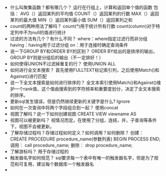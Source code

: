- 什么叫聚集函数？都有哪几个？
  运行在行组上，计算和返回单个值的函数
  包括：
  AVG（）返回某列的平均值
  COUNT（）返回某列的行数
  MAX（）返回某列的最大值
  MIN（）返回某列最小值
  SUM（）返回某列之和
- count的两种用法了解吗？
  count(*)用于统计所有行数
  count(column)对于特定列中不为null的值进行统计
- 过滤的方法有几个？有什么不同？
  where：where指定过滤行而非分组
  having：having用于过滤分组
  on：用于连接时确定查询条件
- 说一下GROUP BY和ORDER BY的区别？
  ORDER BY给出的是排序的输出，GROUP BY则是分组后的输出（不一定排好！）
- 如何使得UNION不过滤掉重复的行？
  使用UNION ALL
- 如何进行全文本搜索？
  首先使用FULLTEXT标记索引列，之后使用Match()和Against()进行匹配
- 说一下全文本搜索是如何进行排序的？
  全文本索引使用Match()和Against()维护一个rank值，这个值由搜索到的字符频率和重要度划分，决定了全文本搜索的排序。
- 更新sql发生错误，但是仍然继续更新的关键字是什么?
  Ignore
- 如何在一次查询中将两个字段组合到一起？
  使用concat
- 视图了解吗？说一下如何创建视图
  CREATE VIEW viewname AS
- 视图可以被更新吗？
  视情况而定。在使用了分组，连结，并，子查询等条件下，视图不会被更新。
- 了解存储过程吗？存储过程如何定义？如何调用？如何删除？
  创建：
  CREATE PROCEDURE procedure_name(参数列表)
  BEGIN
    PROCESS
  END;
  调用：
  call procedure_name;
  删除：
  drop procedure_name;
- 了解游标吗？
  用于存储过程的
- 触发器名字如何规范？
  sql要求每一个表中有唯一的触发器名字，但是为了规范和可复用，建议每个数据库一个触发器名
- 